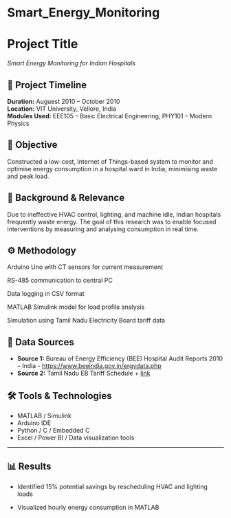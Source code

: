 # Smart_Energy_Monitoring

# Project Title
*Smart Energy Monitoring for Indian Hospitals*

## 📅 Project Timeline
**Duration:** Auguest 2010 – October  2010  
**Location:** VIT University, Vellore, India  
**Modules Used:** EEE105 – Basic Electrical Engineering, PHY101 – Modern Physics

## 📌 Objective
Constructed a low-cost, Internet of Things-based system to monitor and optimise energy consumption in a hospital ward in India, minimising waste and peak load.


## 🏥 Background & Relevance
Due to ineffective HVAC control, lighting, and machine idle, Indian hospitals frequently waste energy. 
The goal of this research was to enable focused interventions by measuring and analysing consumption in real time.


## ⚙️ Methodology
Arduino Uno with CT sensors for current measurement

RS-485 communication to central PC

Data logging in CSV format

MATLAB Simulink model for load profile analysis

Simulation using Tamil Nadu Electricity Board tariff data


## 📂 Data Sources
- **Source 1:** Bureau of Energy Efficiency (BEE) Hospital Audit Reports 2010 – India -  https://www.beeindia.gov.in/ergydata.php
- **Source 2:** Tamil Nadu EB Tariff Schedule + [link](https://www.tnerc.tn.gov.in/raw_data_2010.php)  



## 🛠️ Tools & Technologies
- MATLAB / Simulink
- Arduino IDE
- Python / C / Embedded C
- Excel / Power BI / Data visualization tools

---

## 📊 Results
- Identified 15% potential savings by rescheduling HVAC and lighting loads

- Visualized hourly energy consumption in MATLAB

